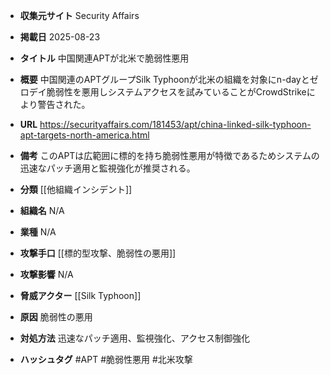- **収集元サイト**
Security Affairs

- **掲載日**
2025-08-23

- **タイトル**
中国関連APTが北米で脆弱性悪用

- **概要**
中国関連のAPTグループSilk Typhoonが北米の組織を対象にn-dayとゼロデイ脆弱性を悪用しシステムアクセスを試みていることがCrowdStrikeにより警告された。

- **URL**
https://securityaffairs.com/181453/apt/china-linked-silk-typhoon-apt-targets-north-america.html

- **備考**
このAPTは広範囲に標的を持ち脆弱性悪用が特徴であるためシステムの迅速なパッチ適用と監視強化が推奨される。

- **分類**
[[他組織インシデント]]

- **組織名**
N/A

- **業種**
N/A

- **攻撃手口**
[[標的型攻撃、脆弱性の悪用]]

- **攻撃影響**
N/A

- **脅威アクター**
[[Silk Typhoon]]

- **原因**
脆弱性の悪用

- **対処方法**
迅速なパッチ適用、監視強化、アクセス制御強化

- **ハッシュタグ**
#APT #脆弱性悪用 #北米攻撃
